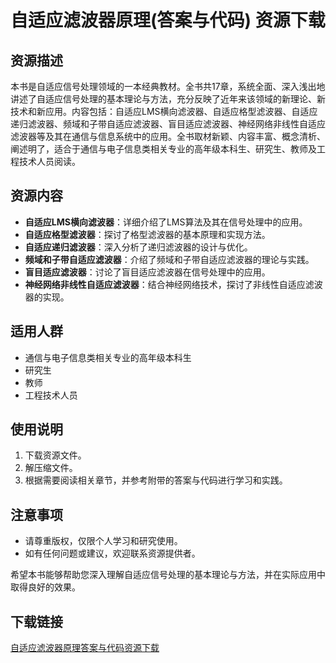 # 自适应滤波器原理(答案与代码) 资源下载

## 资源描述

本书是自适应信号处理领域的一本经典教材。全书共17章，系统全面、深入浅出地讲述了自适应信号处理的基本理论与方法，充分反映了近年来该领域的新理论、新技术和新应用。内容包括：自适应LMS横向滤波器、自适应格型滤波器、自适应递归滤波器、频域和子带自适应滤波器、盲目适应滤波器、神经网络非线性自适应滤波器等及其在通信与信息系统中的应用。全书取材新颖、内容丰富、概念清析、阐述明了，适合于通信与电子信息类相关专业的高年级本科生、研究生、教师及工程技术人员阅读。

## 资源内容

- **自适应LMS横向滤波器**：详细介绍了LMS算法及其在信号处理中的应用。
- **自适应格型滤波器**：探讨了格型滤波器的基本原理和实现方法。
- **自适应递归滤波器**：深入分析了递归滤波器的设计与优化。
- **频域和子带自适应滤波器**：介绍了频域和子带自适应滤波器的理论与实践。
- **盲目适应滤波器**：讨论了盲目适应滤波器在信号处理中的应用。
- **神经网络非线性自适应滤波器**：结合神经网络技术，探讨了非线性自适应滤波器的实现。

## 适用人群

- 通信与电子信息类相关专业的高年级本科生
- 研究生
- 教师
- 工程技术人员

## 使用说明

1. 下载资源文件。
2. 解压缩文件。
3. 根据需要阅读相关章节，并参考附带的答案与代码进行学习和实践。

## 注意事项

- 请尊重版权，仅限个人学习和研究使用。
- 如有任何问题或建议，欢迎联系资源提供者。

希望本书能够帮助您深入理解自适应信号处理的基本理论与方法，并在实际应用中取得良好的效果。

## 下载链接

[自适应滤波器原理答案与代码资源下载](https://pan.quark.cn/s/9cd9dea86756)